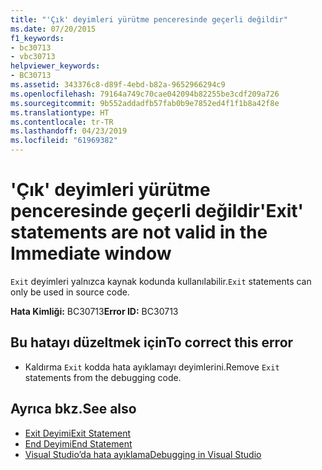 ```yaml
---
title: "'Çık' deyimleri yürütme penceresinde geçerli değildir"
ms.date: 07/20/2015
f1_keywords:
- bc30713
- vbc30713
helpviewer_keywords:
- BC30713
ms.assetid: 343376c8-d89f-4ebd-b82a-9652966294c9
ms.openlocfilehash: 79164a749c70cae042094b82255be3cdf209a726
ms.sourcegitcommit: 9b552addadfb57fab0b9e7852ed4f1f1b8a42f8e
ms.translationtype: HT
ms.contentlocale: tr-TR
ms.lasthandoff: 04/23/2019
ms.locfileid: "61969382"
---
```

# <a name="exit-statements-are-not-valid-in-the-immediate-window"></a><span data-ttu-id="ff56a-102">'Çık' deyimleri yürütme penceresinde geçerli değildir</span><span class="sxs-lookup"><span data-stu-id="ff56a-102">'Exit' statements are not valid in the Immediate window</span></span>
<span data-ttu-id="ff56a-103">`Exit` deyimleri yalnızca kaynak kodunda kullanılabilir.</span><span class="sxs-lookup"><span data-stu-id="ff56a-103">`Exit` statements can only be used in source code.</span></span>  
  
 <span data-ttu-id="ff56a-104">**Hata Kimliği:** BC30713</span><span class="sxs-lookup"><span data-stu-id="ff56a-104">**Error ID:** BC30713</span></span>  
  
## <a name="to-correct-this-error"></a><span data-ttu-id="ff56a-105">Bu hatayı düzeltmek için</span><span class="sxs-lookup"><span data-stu-id="ff56a-105">To correct this error</span></span>  
  
- <span data-ttu-id="ff56a-106">Kaldırma `Exit` kodda hata ayıklamayı deyimlerini.</span><span class="sxs-lookup"><span data-stu-id="ff56a-106">Remove `Exit` statements from the debugging code.</span></span>  
  
## <a name="see-also"></a><span data-ttu-id="ff56a-107">Ayrıca bkz.</span><span class="sxs-lookup"><span data-stu-id="ff56a-107">See also</span></span>

- [<span data-ttu-id="ff56a-108">Exit Deyimi</span><span class="sxs-lookup"><span data-stu-id="ff56a-108">Exit Statement</span></span>](../../visual-basic/language-reference/statements/exit-statement.md)
- [<span data-ttu-id="ff56a-109">End Deyimi</span><span class="sxs-lookup"><span data-stu-id="ff56a-109">End Statement</span></span>](../../visual-basic/language-reference/statements/end-statement.md)
- [<span data-ttu-id="ff56a-110">Visual Studio’da hata ayıklama</span><span class="sxs-lookup"><span data-stu-id="ff56a-110">Debugging in Visual Studio</span></span>](/visualstudio/debugger/debugging-in-visual-studio)
